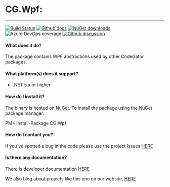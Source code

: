 # CG.Wpf: 
---
[![Build Status](https://dev.azure.com/codegator/CG.Wpf/_apis/build/status/CodeGator.CG.Wpf?branchName=main)](https://dev.azure.com/codegator/CG.Wpf/_build/latest?definitionId=42&branchName=main)
[![Github docs](https://img.shields.io/static/v1?label=Documentation&message=online&color=blue)](https://codegator.github.io/CG.Wpf/)
[![NuGet downloads](https://img.shields.io/nuget/dt/CG.Wpf.svg?style=flat)](https://nuget.org/packages/CG.Wpf)
![Azure DevOps coverage](https://img.shields.io/azure-devops/coverage/codegator/CG.Wpf/42)
[![Github discussion](https://img.shields.io/badge/Discussion-online-blue)](https://github.com/CodeGator/CG.Wpf/discussions)

#### What does it do?
The package contains WPF abstractions used by other CodeGator packages.

#### What platform(s) does it support?
* .NET 5.x or higher

#### How do I install it?
The binary is hosted on [NuGet](https://www.nuget.org/packages/CG.Wpf/). To install the package using the NuGet package manager:

PM> Install-Package CG.Wpf

#### How do I contact you?
If you've spotted a bug in the code please use the project Issues [HERE](https://github.com/CodeGator/CG.Wpf/issues)

#### Is there any documentation?
There is developer documentation [HERE](https://codegator.github.io/CG.Wpf/)

We also blog about projects like this one on our website, [HERE](http://www.codegator.com)